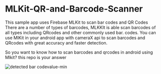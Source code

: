 # MLKit-QR-and-Barcode-Scanner
This sample app uses Firebase MLKit to scan bar codes and QR Codes 
There are a number of types of barcodes,  MLKKIt is able scan barcodes of all types including QRcodes and other commonly used bar. codes.
You can use MlKit in your android app with cameraX api to scan barcodes and QRcodes with great accuracy and faster detection.

So you want to know how to scan barcodes and qrcodes in android using Mlkit?
this repo is your answer


![detected bar codevalue-min](https://user-images.githubusercontent.com/61690178/138471744-13a9d08f-c6e0-4dbd-953b-a565c88b356a.png)
